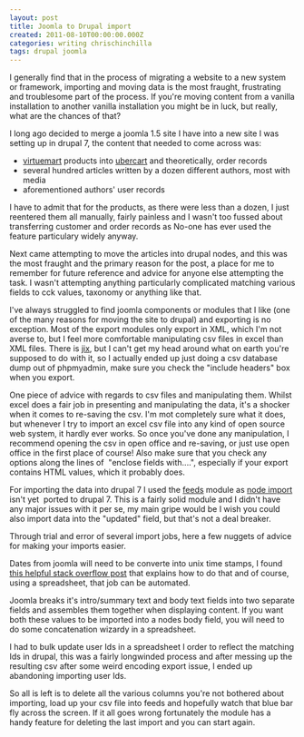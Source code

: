 ```yaml
---
layout: post
title: Joomla to Drupal import
created: 2011-08-10T00:00:00.000Z
categories: writing chrischinchilla
tags: drupal joomla
---
```


I generally find that in the process of migrating a website to a new system or framework, importing and moving data is the most fraught, frustrating and troublesome part of the process. If you're moving content from a vanilla installation to another vanilla installation you might be in luck, but really, what are the chances of that?

I long ago decided to merge a joomla 1.5 site I have into a new site I was setting up in drupal 7, the content that needed to come across was:<ul><li><a href="http://www.virtuemart.net/" target="_blank">virtuemart</a> products into <a href="http://www.ubercart.org/" target="_blank">ubercart</a> and theoretically, order records</li><li>several hundred articles written by a dozen different authors, most with media</li><li>aforementioned authors' user records</li></ul>

I have to admit that for the products, as there were less than a dozen, I just reentered them all manually, fairly painless and I wasn't too fussed about transferring customer and order records as No-one has ever used the feature particulary widely anyway.

Next came attempting to move the articles into drupal nodes, and this was the most fraught and the primary reason for the post, a place for me to remember for future reference and advice for anyone else attempting the task. I wasn't attempting anything particularly complicated matching various fields to cck values, taxonomy or anything like that.

I've always struggled to find joomla components or modules that I like (one of the many reasons for moving the site to drupal) and exporting is no exception. Most of the export modules only export in XML, which I'm not averse to, but I feel more comfortable manipulating csv files in excel than XML files. There is <a href="http://www.jix.com.au" target="_blank">jix</a>, but I can't get my head around what on earth you're supposed to do with it, so I actually ended up just doing a csv database dump out of phpmyadmin, make sure you check the "include headers" box when you export.

One piece of advice with regards to csv files and manipulating them. Whilst excel does a fair job in presenting and manipulating the data, it's a shocker when it comes to re-saving the csv. I'm mot completely sure what it does, but whenever I try to import an excel csv file into any kind of open source web system, it hardly ever works. So once you've done any manipulation, I recommend opening the csv in open office and re-saving, or just use open office in the first place of course! Also make sure that you check any options along the lines of  "enclose fields with....", especially if your export contains HTML values, which it probably does.

For importing the data into drupal 7 I used the <a href="http://drupal.org/project/feeds" target="_blank">feeds</a> module as <a href="http://drupal.org/project/node_import" target="_blank">node import</a> isn't yet  ported to drupal 7. This is a fairly solid module and I didn't have any major issues with it per se, my main gripe would be I wish you could also import data into the "updated" field, but that's not a deal breaker.

Through trial and error of several import jobs, here a few nuggets of advice for making your imports easier.

Dates from joomla will need to be converte into unix time stamps, I found <a href="http://stackoverflow.com/questions/1703505/excel-date-to-unix-timestamp" target="_blank">this helpful stack overflow post</a> that explains how to do that and of course, using a spreadsheet, that job can be automated.

Joomla breaks it's intro/summary text and body text fields into two separate fields and assembles them together when displaying content. If you want both these values to be imported into a nodes body field, you will need to do some concatenation wizardy in a spreadsheet.

I had to bulk update user Ids in a spreadsheet I order to reflect the matching Ids in drupal, this was a fairly longwinded process and after messing up the resulting csv after some weird encoding export issue, I ended up abandoning importing user Ids.

So all is left is to delete all the various columns you're not bothered about importing, load up your csv file into feeds and hopefully watch that blue bar fly across the screen. If it all goes wrong fortunately the module has a handy feature for deleting the last import and you can start again.
